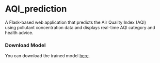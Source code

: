 # AQI_prediction
A Flask-based web application that predicts the Air Quality Index (AQI) using pollutant concentration data and displays real-time AQI category and health advice.

### Download Model
You can download the trained model [here](https://drive.google.com/https://drive.google.com/file/d/1l-YxQ_K-w0usMGD7eAXIaJCMqqBQBVju/view?usp=drive_link).
